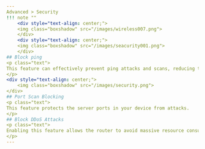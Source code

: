 ```yaml
---
Advanced > Security
!!! note ""
	<div style="text-align: center;">
	<img class="boxshadow" src="/images/wireless007.png">
	</div>
	<div style="text-align: center;">
	<img class="boxshadow" src="/images/seacurity001.png">
	</div>		
## Block ping
<p class="text">
This feature can effectively prevent ping attacks and scans, reducing the risk of network attacks on this device.
</p>
<div style="text-align: center;">
    <img class="boxshadow" src="/images/security.png">
</div>
## Port Scan Blocking
<p class="text">
This feature protects the server ports in your device from attacks.
</p>
## Block DDoS Attacks
<p class="text">
Enabling this feature allows the router to avoid massive resource consumption due to DDoS attacks and ensure uninterrupted normal service.
</p>
---
```



